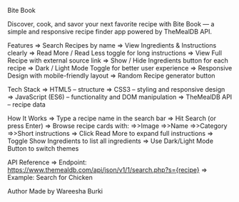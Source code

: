 Bite Book

Discover, cook, and savor your next favorite recipe with Bite Book — a simple and responsive recipe finder app powered by TheMealDB API.

Features
=> Search Recipes by name
=> View Ingredients & Instructions clearly
=> Read More / Read Less toggle for long instructions
=> View Full Recipe with external source link
=> Show / Hide Ingredients button for each recipe
=> Dark / Light Mode Toggle for better user experience
=> Responsive Design with mobile-friendly layout
=> Random Recipe generator button

Tech Stack
=> HTML5 – structure
=> CSS3 – styling and responsive design
=> JavaScript (ES6) – functionality and DOM manipulation
=> TheMealDB API – recipe data

How It Works
=> Type a recipe name in the search bar
=> Hit Search (or press Enter)
=> Browse recipe cards with:
   =>>Image
   =>>Name
   =>>Category
   =>>Short instructions
=> Click Read More to expand full instructions
=> Toggle Show Ingredients to list all ingredients
=> Use Dark/Light Mode Button to switch themes

API Reference
=> Endpoint: https://www.themealdb.com/api/json/v1/1/search.php?s={recipe}
=> Example: Search for Chicken

Author
Made by Wareesha Burki
